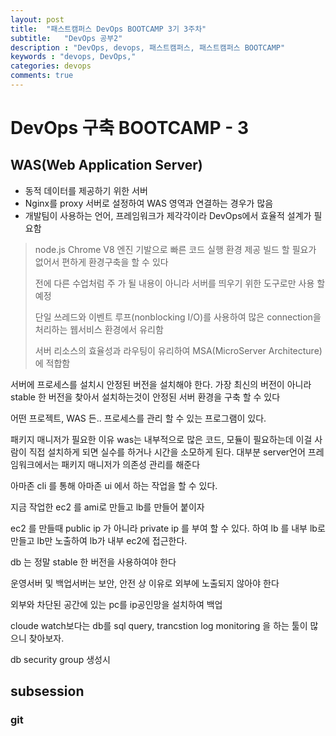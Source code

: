 ```yaml
---
layout: post
title:  "패스트캠퍼스 DevOps BOOTCAMP 3기 3주차"
subtitle:   "DevOps 공부2"
description : "DevOps, devops, 패스트캠퍼스, 패스트캠퍼스 BOOTCAMP"
keywords : "devops, DevOps,"
categories: devops
comments: true
---
```



# DevOps 구축 BOOTCAMP - 3

## WAS(Web Application Server)

* 동적 데이터를 제공하기 위한 서버
* Nginx를 proxy 서버로 설정하여 WAS 영역과 연결하는 경우가 많음
* 개발팀이 사용하는 언어, 프레임워크가 제각각이라 DevOps에서 효율적 설계가 필요함
> node.js
> Chrome V8 엔진 기발으로 빠른 코드 실행 환경 제공
> 빌드 할 필요가 없어서 편하게 환경구축을 할 수 있다
>
> 전에 다른 수업처럼 주 가 될 내용이 아니라 서버를 띄우기 위한 도구로만 사용 할 예정
>
> 단일 쓰레드와 이벤트 루프(nonblocking I/O)를 사용하여 많은 connection을 처리하는 웹서비스 환경에서 유리함
>
> 서버 리소스의 효율성과 라우팅이 유리하여 MSA(MicroServer Architecture)에 적합함

서버에 프로세스를 설치시 안정된 버전을 설치해야 한다.
가장 최신의 버전이 아니라
stable 한 버전을 찾아서 설치하는것이 안정된 서버 환경을 구축 할 수 있다

어떤 프로젝트, WAS 든.. 프로세스를 관리 할 수 있는 프로그램이 있다.

패키지 매니저가 필요한 이유
was는 내부적으로 많은 코드, 모듈이 필요하는데 이걸 사람이 직접 설치하게 되면 실수를 하거나
시간을 소모하게 된다.
대부분 server언어 프레임워크에서는 패키지 매니저가 의존성 관리를 해준다

아마존 cli 를 통해 아마존 ui 에서 하는 작업을 할 수 있다.



지금 작업한 ec2 를 ami로 만들고 lb를 만들어 붙이자

ec2 를 만들때 public ip 가 아니라 private ip 를 부여 할 수 있다.
하여 lb 를 내부 lb로 만들고 lb만 노출하여 lb가 내부 ec2에 접근한다.

db 는 정말 stable 한 버전을 사용하여야 한다

운영서버 및 백업서버는 보안, 안전 상 이유로 외부에 노출되지 않아야 한다

외부와 차단된 공간에 있는 pc를 ip공인망을 설치하여 백업

cloude watch보다는
db를 sql query, trancstion log monitoring 을 하는 툴이 많으니 찾아보자.


db security group 생성시


## subsession
### git
